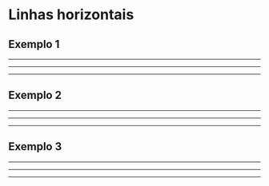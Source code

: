 # Linhas horizontais

## Exemplo 1
***
---
___
## Exemplo 2
* * * 
- - -
_ _ _
## Exemplo 3
**************************
-------------------------
_________________________